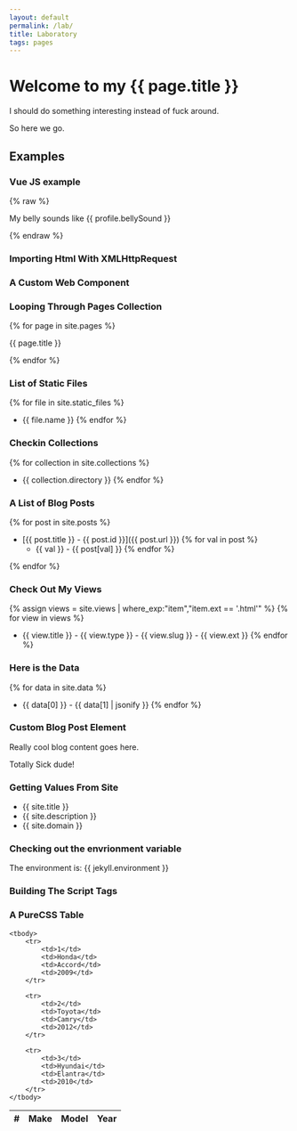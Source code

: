 ```yaml
---
layout: default
permalink: /lab/
title: Laboratory
tags: pages
---
```


# Welcome to my {{ page.title }}

I should do something interesting instead of fuck around. 

So here we go.

## Examples

### Vue JS example

{% raw %}
<div>
  <p>My belly sounds like {{ profile.bellySound }}</p>
</div>
{% endraw %}


### Importing Html With XMLHttpRequest

<!-- div w3-include-html="/assets/components/thing.html"></div -->


### A Custom Web Component

<kf-shadow-test>
</kf-shadow-test>

<simple-counter>
</simple-counter>

<complex-counter>
</complex-counter>

### Looping Through Pages Collection

{% for page in site.pages %}
  <p>{{ page.title }} </p>
{% endfor %}

### List of Static Files

{% for file in site.static_files %}
  - {{  file.name }}
{% endfor %}

### Checkin Collections

{% for collection in site.collections %}
  - {{  collection.directory }} 
{% endfor %}

### A List of Blog Posts

{% for post in site.posts %}
  
  - [{{ post.title }} - {{ post.id }}]({{ post.url }})
    {% for val in post %}
    - {{ val }} - {{ post[val] }}
    {% endfor %}
  
{% endfor %}

### Check Out My Views

{% assign views = site.views | where_exp:"item","item.ext == '.html'" %}
{% for view in views %}
  - {{  view.title }} - {{ view.type }} - {{ view.slug }} - {{ view.ext }}
{% endfor %}

### Here is the Data

{% for data in site.data %}
  - {{ data[0] }} - {{ data[1] | jsonify }}
{% endfor %}


### Custom Blog Post Element

<test-blog-post title="I am a hybrid style blog component">
  <p>Really cool blog content goes here.</p>
  <p>Totally Sick dude!</p>
</test-blog-post>

<blog-post 
  title="I am a VueJS Component blog title"
  href="/technology/2018/11/04/StartingWithJekyll">
  <template slot="excerpt">
    I guess this could be the excerpt. If clicked, will I be replaced with blog content?
  </template>
</blog-post>

### Getting Values From Site

 - {{ site.title }}
 - {{ site.description }}
 - {{ site.domain }}

### Checking out the envrionment variable

The environment is: {{ jekyll.environment }}

### Building The Script Tags



### A PureCSS Table

<table class="pure-table">
    <thead>
        <tr>
            <th>#</th>
            <th>Make</th>
            <th>Model</th>
            <th>Year</th>
        </tr>
    </thead>

    <tbody>
        <tr>
            <td>1</td>
            <td>Honda</td>
            <td>Accord</td>
            <td>2009</td>
        </tr>

        <tr>
            <td>2</td>
            <td>Toyota</td>
            <td>Camry</td>
            <td>2012</td>
        </tr>

        <tr>
            <td>3</td>
            <td>Hyundai</td>
            <td>Elantra</td>
            <td>2010</td>
        </tr>
    </tbody>
</table>